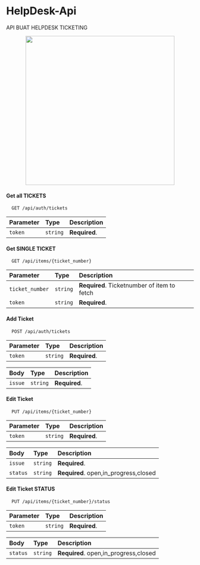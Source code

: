 # HelpDesk-Api

API BUAT HELPDESK TICKETING

<p align="center"><a href="https://laravel.com" target="_blank"><img src="https://raw.githubusercontent.com/laravel/art/master/logo-lockup/5%20SVG/2%20CMYK/1%20Full%20Color/laravel-logolockup-cmyk-red.svg" width="400"></a></p>

#### Get all TICKETS

```http
  GET /api/auth/tickets
```

| Parameter | Type     | Description   |
| :-------- | :------- | :------------ |
| `token`   | `string` | **Required**. |

#### Get SINGLE TICKET

```http
  GET /api/items/{ticket_number}
```

| Parameter       | Type     | Description                                 |
| :-------------- | :------- | :------------------------------------------ |
| `ticket_number` | `string` | **Required**. Ticketnumber of item to fetch |
| `token`         | `string` | **Required**.                               |

#### Add Ticket

```http
  POST /api/auth/tickets
```

| Parameter | Type     | Description   |
| :-------- | :------- | :------------ |
| `token`   | `string` | **Required**. |

| Body    | Type     | Description   |
| :------ | :------- | :------------ |
| `issue` | `string` | **Required**. |

#### Edit Ticket

```http
  PUT /api/items/{ticket_number}
```

| Parameter | Type     | Description   |
| :-------- | :------- | :------------ |
| `token`   | `string` | **Required**. |

| Body     | Type     | Description                           |
| :------- | :------- | :------------------------------------ |
| `issue`  | `string` | **Required**.                         |
| `status` | `string` | **Required**. open,in_progress,closed |

#### Edit Ticket STATUS

```http
  PUT /api/items/{ticket_number}/status
```

| Parameter | Type     | Description   |
| :-------- | :------- | :------------ |
| `token`   | `string` | **Required**. |

| Body     | Type     | Description                           |
| :------- | :------- | :------------------------------------ |
| `status` | `string` | **Required**. open,in_progress,closed |

